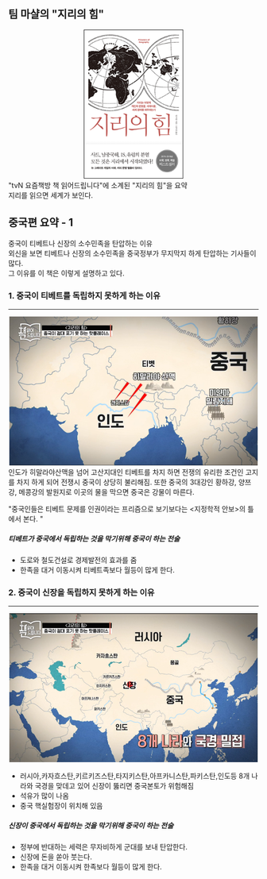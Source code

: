 팀 마샬의 "지리의 힘"
-----------------------
 <center><img src="/img/L_515722.jpg" width="200" height="300"></center>
 "tvN 요즘책방 책 읽어드립니다"에 소계된 "지리의 힘"을 요약
 <br>지리를 읽으면 세계가 보인다.
 
 

 중국편 요약 - 1
 ---------------------
 중국이 티베트나 신장의 소수민족을 탄압하는 이유<br>
 외신을 보면 티베트나 신장의 소수민족을 중국정부가 무지막지 하게 
 탄압하는 기사들이 많다.<br>
 그 이유를 이 책은 이렇게 설명하고 있다.
 
### 1. 중국이 티베트를 독립하지 못하게 하는 이유
 ----------------------------------------------
  <center><img src="/img/20200423_002422.png" width="500" height="300"></center>
  인도가 히말라야산맥을 넘어 고산지대인 티베트를 차지 하면 전쟁의 유리한 조건인 고지를 차지 하게 되어 
  전쟁시 중국이 상당히 불리해짐. 또한 중국의 3대강인 황하강, 양쯔강, 메콩강의 발원지로 이곳의 물을 막으면 중국은 강물이 마른다.
  
 "중국인들은 티베트 문제를 인권이라는 프리즘으로 보기보다는
 <지정학적 안보>의 틀에서 본다. "
<br>
##### 티베트가 중국에서 독립하는 것을 막기위해  중국이 하는 전술
 - 도로와 철도건설로 경제발전의 효과를 줌
 - 한족을 대거 이동시켜 티베트족보다 월등이 많게 한다. 

 ### 2. 중국이 신장을 독립하지 못하게 하는 이유
  --------------------------------------------------
 <center><img src="/img/20200423_010222.png" width="500" height="300"></center>
 
  - 러시아,카자흐스탄,키르키즈스탄,타지키스탄,아프카니스탄,파키스탄,인도등 8개 나라와 국경을 맞데고 있어 신장이 뚫리면 중국본토가 위험해짐
  - 석유가 많이 나옴
  - 중국 핵실험장이 위치해 있음

##### 신장이 중국에서 독립하는 것을 막기위해  중국이 하는 전술
 - 정부에 반대하는 세력은 무자비하게 군대를 보내 탄압한다.
 - 신장에 돈을 쏟아 붓는다.
 - 한족을 대거 이동시켜 한족보다 월등이 많게 한다. 
